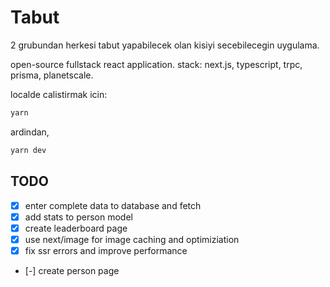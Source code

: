 # Tabut

2 grubundan herkesi tabut yapabilecek olan kisiyi secebilecegin uygulama.

open-source fullstack react application.
stack: next.js, typescript, trpc, prisma, planetscale.

localde calistirmak icin:

```bash
yarn
```

ardindan,

```bash
yarn dev
```

## TODO

- [x] enter complete data to database and fetch
- [x] add stats to person model
- [x] create leaderboard page
- [x] use next/image for image caching and optimiziation
- [x] fix ssr errors and improve performance
- [-] create person page
